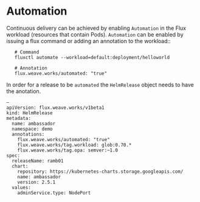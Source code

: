 # Automation

Continuous delivery can be achieved by enabling `Automation` in the Flux workload (resources that contain Pods). `Automation` can be enabled by issuing a flux command or adding an annotation to the workload::

 
```
   # Command
   fluxctl automate --workload=default:deployment/helloworld

   # Annotation 
   flux.weave.works/automated: "true"
```
 

In order for a release to be `automated` the `HelmRelease` object needs to have the anotation.

```
—
apiVersion: flux.weave.works/v1beta1
kind: HelmRelease
metadata:
  name: ambassador
  namespace: demo
  annotations:
    flux.weave.works/automated: "true"
    flux.weave.works/tag.workload: glob:0.70.*
    flux.weave.works/tag.opa: semver:~1.0
spec:
  releaseName: ramb01
  chart:
    repository: https://kubernetes-charts.storage.googleapis.com/
    name: ambassador
    version: 2.5.1
  values:
    adminService.type: NodePort
```